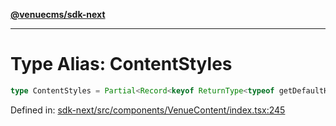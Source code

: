 [**@venuecms/sdk-next**](../Index.md)

***

# Type Alias: ContentStyles

```ts
type ContentStyles = Partial<Record<keyof ReturnType<typeof getDefaultHandlers>, string>>;
```

Defined in: [sdk-next/src/components/VenueContent/index.tsx:245](https://github.com/venuecms/sdk/blob/da35bc89025fb85e596c6443c84da7b9eb9593b5/packages/sdk-next/src/components/VenueContent/index.tsx#L245)

